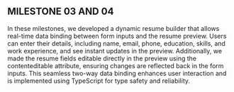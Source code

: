 ## MILESTONE 03 AND 04 
In these milestones, we developed a dynamic resume builder that allows real-time data binding between form inputs and the resume preview. Users can enter their details, including name, email, phone, education, skills, and work experience, and see instant updates in the preview. Additionally, we made the resume fields editable directly in the preview using the contenteditable attribute, ensuring changes are reflected back in the form inputs. This seamless two-way data binding enhances user interaction and is implemented using TypeScript for type safety and reliability.
